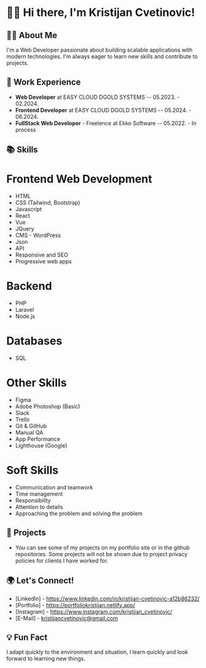 # 👨‍💻 Hi there, I'm Kristijan Cvetinovic!

## 👨‍💻 About Me
I'm a Web Developer passionate about building scalable applications with modern technologies. I'm always eager to learn new skills and contribute to projects.

## 💼 Work Experience
- **Web Developer** at EASY CLOUD DGOLD SYSTEMS -- 05.2023. - 02.2024.
- **Frontend Developer** at EASY CLOUD DGOLD SYSTEMS -- 05.2024. - 06.2024.
- **FullStack Web Developer** - Freelence at Ekko Software -- 05.2022. - In process

## 📚 Skills
# Frontend Web Development
- HTML
- CSS (Tailwind, Bootstrap)
- Javascript
- React
- Vue
- JQuery
- CMS - WordPress
- Json
- API
- Responsive and SEO
- Progressive web apps

# Backend
- PHP
- Laravel
- Node.js

# Databases
- SQL

# Other Skills
- Figma
- Adobe Photoshop (Basic)
- Slack
- Trello
- Git & GitHub
- Manual QA
- App Performance
- Lighthouse (Google)

# Soft Skills
- Communication and teamwork
- Time management
- Responsibility
- Attention to details
- Approaching the problem and solving the problem

## 📂 Projects
- You can see some of my projects on my portfolio site or in the github repositories. Some projects will not be shown due to project privacy policies for clients I have worked for.

## 🌍 Let's Connect!
- [LinkedIn] - https://www.linkedin.com/in/kristijan-cvetinovic-a12b86232/
- [Portfolio] - https://portfoliokristijan.netlify.app/
- [Instagram] - https://www.instagram.com/kristijan_cvetinovic/
- [E-Mail] - kristijancvetinovic@gmail.com

## 💡 Fun Fact
I adapt quickly to the environment and situation, I learn quickly and look forward to learning new things.
